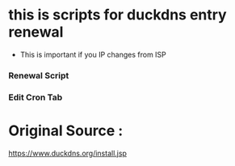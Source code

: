 # this is scripts for duckdns entry renewal
- This is important if you IP changes from ISP

### Renewal Script 

### Edit Cron Tab

# Original Source : 
https://www.duckdns.org/install.jsp
